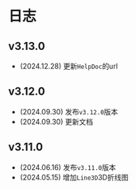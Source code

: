 # 日志

## v3.13.0

* (2024.12.28) 更新`HelpDoc`的url

## v3.12.0

* (2024.09.30) 发布`v3.12.0`版本
* (2024.09.30) 更新文档

## v3.11.0

* (2024.06.16) 发布`v3.11.0`版本
* (2024.05.15) 增加`Line3D`3D折线图

